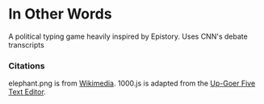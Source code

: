 # In Other Words

A political typing game heavily inspired by Epistory. Uses CNN's debate transcripts


### Citations
elephant.png is from
[Wikimedia](https://commons.wikimedia.org/wiki/File:Republicanlogo.svg).
1000.js is adapted from the [Up-Goer Five Text
Editor](http://splasho.com/upgoer5/).
